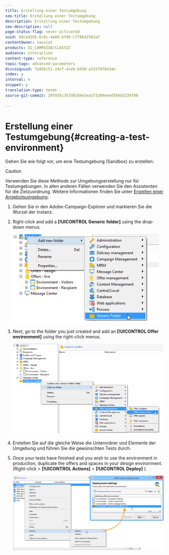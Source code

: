 ```yaml
---
title: Erstellung einer Testumgebung
seo-title: Erstellung einer Testumgebung
description: Erstellung einer Testumgebung
seo-description: null
page-status-flag: never-activated
uuid: 60ce42d5-6c0c-4a0d-bfd6-c778b42563a7
contentOwner: sauviat
products: SG_CAMPAIGN/CLASSIC
audience: interaction
content-type: reference
topic-tags: advanced-parameters
discoiquuid: 7a92bc51-24cf-4ce6-bd50-a315f8f6e34e
index: y
internal: n
snippet: y
translation-type: tm+mt
source-git-commit: 20f835c357d016643ea1f3209ee4dfb6d3239f90

---
```



# Erstellung einer Testumgebung{#creating-a-test-environment}

Gehen Sie wie folgt vor, um eine Testumgebung (Sandbox) zu erstellen:

>[!CAUTION]
>
>Verwenden Sie diese Methode zur Umgebungserstellung nur für Testumgebungen. In allen anderen Fällen verwenden Sie den Assistenten für die Zielzuordnung. Weitere Informationen finden Sie unter [Erstellen einer Angebotsumgebung](../../interaction/using/live-design-environments.md#creating-an-offer-environment).

1. Gehen Sie in den Adobe-Campaign-Explorer und markieren Sie die Wurzel der Instanz.
1. Right-click and add a **[!UICONTROL Generic folder]** using the drop-down menus.

   ![](assets/offer_env_creation_001.png)

1. Next, go to the folder you just created and add an **[!UICONTROL Offer environment]** using the right-click menus.

   ![](assets/offer_env_creation_001bis.png)

1. Erstellen Sie auf die gleiche Weise die Unterordner und Elemente der Umgebung und führen Sie die gewünschten Tests durch.
1. Once your tests have finished and you wish to use the environment in production, duplicate the offers and spaces in your design environment. (Right-click > **[!UICONTROL Actions]** > **[!UICONTROL Deploy]** ).

   ![](assets/migration_interaction_5.png)

